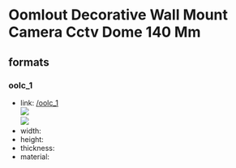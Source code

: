 # Oomlout Decorative Wall Mount Camera Cctv Dome 140 Mm


## formats

### oolc_1
* link: [/oolc_1](oolc_1)  
![](oolc_1/working_300.png)  
![](oolc_1/image_300.jpg)  
* width:   
* height:   
* thickness:   
* material:   
 
